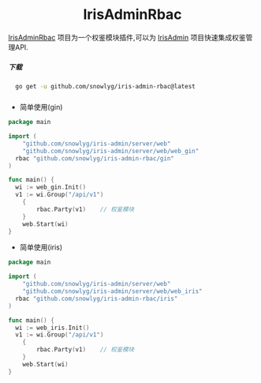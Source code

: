 <h1 align="center">IrisAdminRbac</h1>

[IrisAdminRbac](https://www.github.com/snowlyg/iris-admin-rbac) 项目为一个权鉴模块插件,可以为 [IrisAdmin](https://www.github.com/snowlyg/iris-admin) 项目快速集成权鉴管理API.

##### 下载

```sh
  go get -u github.com/snowlyg/iris-admin-rbac@latest
```

#####
- 简单使用(gin)
```go
package main

import (
	"github.com/snowlyg/iris-admin/server/web"
	"github.com/snowlyg/iris-admin/server/web/web_gin"
  rbac "github.com/snowlyg/iris-admin-rbac/gin"
)

func main() {
  wi := web_gin.Init()
  v1 := wi.Group("/api/v1")
	{
		rbac.Party(v1)    // 权鉴模块
	}
	web.Start(wi)
}

```

- 简单使用(iris)
```go
package main

import (
	"github.com/snowlyg/iris-admin/server/web"
	"github.com/snowlyg/iris-admin/server/web/web_iris"
  rbac "github.com/snowlyg/iris-admin-rbac/iris"
)

func main() {
  wi := web_iris.Init()
  v1 := wi.Group("/api/v1")
	{
		rbac.Party(v1)    // 权鉴模块
	}
	web.Start(wi)
}

```